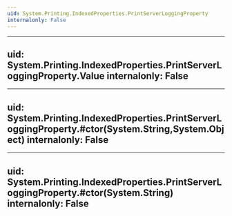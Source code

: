 ```yaml
---
uid: System.Printing.IndexedProperties.PrintServerLoggingProperty
internalonly: False
---
```


---
uid: System.Printing.IndexedProperties.PrintServerLoggingProperty.Value
internalonly: False
---

---
uid: System.Printing.IndexedProperties.PrintServerLoggingProperty.#ctor(System.String,System.Object)
internalonly: False
---

---
uid: System.Printing.IndexedProperties.PrintServerLoggingProperty.#ctor(System.String)
internalonly: False
---
